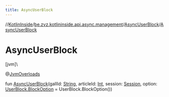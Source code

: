 ```yaml
---
title: AsyncUserBlock
---
```

//[KotlinInside](../../../index.html)/[be.zvz.kotlininside.api.async.management](../index.html)/[AsyncUserBlock](index.html)/[AsyncUserBlock](-async-user-block.html)



# AsyncUserBlock



[jvm]\




@[JvmOverloads](https://kotlinlang.org/api/latest/jvm/stdlib/kotlin.jvm/-jvm-overloads/index.html)



fun [AsyncUserBlock](-async-user-block.html)(gallId: [String](https://kotlinlang.org/api/latest/jvm/stdlib/kotlin/-string/index.html), articleId: [Int](https://kotlinlang.org/api/latest/jvm/stdlib/kotlin/-int/index.html), session: [Session](../../be.zvz.kotlininside.session/-session/index.html), option: [UserBlock.BlockOption](../../be.zvz.kotlininside.api.management/-user-block/-block-option/index.html) = UserBlock.BlockOption())





